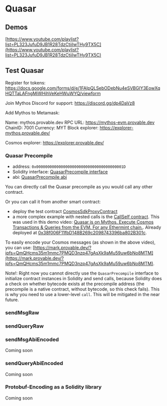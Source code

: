 # Quasar

## Demos

[https://www.youtube.com/playlist?list=PL323JufuD9JB1R28TdzCtiiIwTHy9TX5C](https://www.youtube.com/playlist?list=PL323JufuD9JB1R28TdzCtiiIwTHy9TX5C)


## Test Quasar

Register for tokens: https://docs.google.com/forms/d/e/1FAIpQLSebODebNu4eSVBGIY3EowXqHQTTaLAFngMiWHihVeKeHWuWYQ/viewform

Join Mythos Discord for support: https://discord.gg/dp4DaVz8

Add Mythos to Metamask:

Name: mythos.provable.dev
RPC URL: https://mythos-evm.provable.dev
ChainID: 7001
Currency: MYT
Block explorer: https://explorer-mythos.provable.dev/

Cosmos explorer: https://explorer.provable.dev/

### Quasar Precompile

- address: `0x000000000000000000000000000000000000001D`
- Solidity interface: [QuasarPrecompile interface](./CosmosSdkInterface.sol)
- abi: [QuasarPrecompile abi](./CosmosSdkAbi.json)

You can directly call the Quasar precompile as you would call any other contract.

Or you can call it from another smart contract:
* deploy the test contract [CosmosSdkProxyContract](./test/ProxyContract.sol)
* a more complex example with nested calls is the [CallSelf contract](./test/RecursiveProxyContract.sol). This was used in this demo video: [Quasar is on Mythos. Execute Cosmos Transactions & Queries from the EVM. For any Ethermint chain.](https://youtu.be/COu5Olszhtg). Already deployed at [0x38f006F11fbD148B269c2098743396ba802B301c](https://explorer-mythos.provable.dev/address/0x38f006F11fbD148B269c2098743396ba802B301c).

To easily encode your Cosmos messages (as shown in the above video), you can use: [https://mark.provable.dev/?ipfs=QmQHcms35m1mmc7PMQD3nzp47gAsXk9aMu59uw6bNo8MTM](https://mark.provable.dev/?ipfs=QmQHcms35m1mmc7PMQD3nzp47gAsXk9aMu59uw6bNo8MTM).

Note!: Right now you cannot directly use the `QuasarPrecompile` interface to initialize contract instances in Solidity and send calls, because Solidity does a check on whether bytecode exists at the precompile address (the precompile is a native contract, without bytecode, so this check fails). This is why you need to use a lower-level `call`. This will be mitigated in the near future.

### sendMsgRaw

### sendQueryRaw

### sendMsgAbiEncoded

Coming soon

### sendQueryAbiEncoded

Coming soon

### Protobuf-Encoding as a Solidity library

Coming soon
